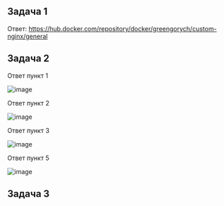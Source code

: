 ## Задача 1

Ответ: https://hub.docker.com/repository/docker/greengorych/custom-nginx/general

## Задача 2

Ответ пункт 1

![image](https://github.com/user-attachments/assets/a24c60ee-b434-4328-9037-cf9a6d444d1d)

Ответ пункт 2

![image](https://github.com/user-attachments/assets/1d560b53-6db1-40ef-bd48-c9a115c28094)

Ответ пункт 3

![image](https://github.com/user-attachments/assets/978e3b5b-804d-4f4f-9e58-8456f316f8db)

Ответ пункт 5

![image](https://github.com/user-attachments/assets/d3663039-702b-4f44-baf6-1552bbfa1183)

## Задача 3
